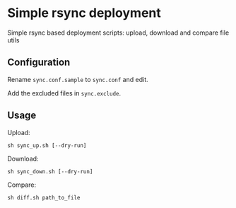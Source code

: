 # Simple rsync deployment

Simple rsync based deployment scripts: upload, download and compare file utils

## Configuration

Rename `sync.conf.sample` to `sync.conf` and edit.

Add the excluded files in `sync.exclude`.

## Usage

Upload:

    sh sync_up.sh [--dry-run]

Download:

    sh sync_down.sh [--dry-run]

Compare:

    sh diff.sh path_to_file

